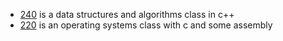 - [240](https://github.com/rivamazov/school/tree/master/240) is a data structures and algorithms class in c++
- [220](https://github.com/rivamazov/school/tree/master/220) is an operating systems class with c and some assembly
